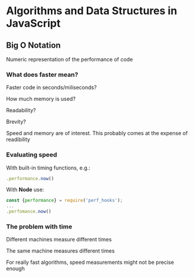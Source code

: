 # Algorithms and Data Structures in JavaScript

## Big O Notation

Numeric representation of the performance of code

### What does faster mean?

Faster code in seconds/miliseconds?

How much memory is used?

Readability?

Brevity?

Speed and memory are of interest. This probably comes at the expense of readibility

### Evaluating speed

With built-in timing functions, e.g.:

```js
.performance.now()
```

With **Node** use:

```js
const {performance} = require('perf_hooks');
...
.perfomance.now()
```

### The problem with time

Different machines measure different times

The same machine measures different times

For really fast algorithms, speed measurements might not be precise enough
